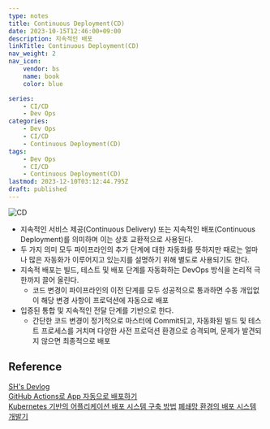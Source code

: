 ```yaml
---
type: notes
title: Continuous Deployment(CD)
date: 2023-10-15T12:46:00+09:00
description: 지속적인 배포
linkTitle: Continuous Deployment(CD)
nav_weight: 2
nav_icon:
    vendor: bs
    name: book
    color: blue

series:
    - CI/CD
    - Dev Ops
categories:
    - Dev Ops
    - CI/CD
    - Continuous Deployment(CD)
tags:
    - Dev Ops
    - CI/CD
    - Continuous Deployment(CD)
lastmod: 2023-12-10T03:12:44.795Z
draft: published
---
```


![CD](/content/dev-ops/cd.png?width=512px#center "https://medium.com/buildpiper/continuous-delivery-vs-continuous-deployment-6f8d6fdf92d8")

-   지속적인 서비스 제공(Continuous Delivery) 또는 지속적인 배포(Continuous Deployment)를 의미하며 이는 상호 교환적으로 사용된다.
-   두 가지 의미 모두 파이프라인의 추가 단계에 대한 자동화를 뜻하지만 때로는 얼마나 많은 자동화가 이루어지고 있는지를 설명하기 위해 별도로 사용되기도 한다.
-   지속적 배포는 빌드, 테스트 및 배포 단계를 자동화하는 DevOps 방식을 논리적 극한까지 끌어 올린다.
    -   코드 변경이 파이프라인의 이전 단계를 모두 성공적으로 통과하면 수동 개입없이 해당 변경 사항이 프로덕션에 자동으로 배포
-   입증된 통합 및 지속적인 전달 단계를 기반으로 한다.
    -   간단한 코드 변경이 정기적으로 마스터에 Commit되고, 자동화된 빌드 및 테스트 프로세스를 거치며 다양한 사전 프로덕션 환경으로 승격되며, 문제가 발견되지 않으면 최종적으로 배포

## Reference

[SH's Devlog](https://seosh817.tistory.com/104)  
[GitHub Actions로 App 자동으로 배포하기](https://yozm.wishket.com/magazine/detail/1666/)  
[Kubernetes 기반의 어플리케이션 배포 시스템 구축 방법](https://devocean.sk.com/search/techBoardDetail.do?ID=164937&boardType=)
[폐쇄망 환경의 배포 시스템 개발기](https://blog.banksalad.com/tech/how-we-have-built-alice/)
